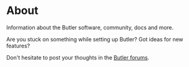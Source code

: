# About

Information about the Butler software, community, docs and more.

Are you stuck on something while setting up Butler? Got ideas for new features?  

Don't hesitate to post your thoughts in the [Butler forums](https://github.com/ptarmiganlabs/butler/discussions).